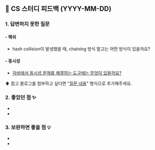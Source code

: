 ## 📌 CS 스터디 피드백 (YYYY-MM-DD)

### 1. 답변하지 못한 질문
#### - 해쉬
- hash collision이 발생했을 때, chaining 방식 말고는 어떤 방식이 있을까요?

#### - 동시성
- [자바에서 동시성 문제를 해결하는 도구에는 무엇이 있을까요?](https://example.com)

⬆️ 참고 블로그를 첨부하고 싶다면 "[질문 내용](링크)" 형식으로 추가해주세요. 

### 2. 좋았던 점 ✨
- 
-

### 3. 보완하면 좋을 점 💡
-
- 
